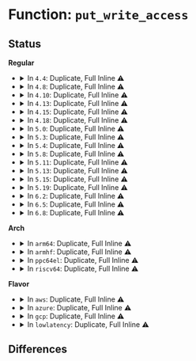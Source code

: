 # Function: <code>put_write_access</code>

## Status
<b>Regular</b>
<ul>
<li>
<details>
<summary>In <code>4.4</code>: Duplicate, Full Inline ⚠️</summary>

**Collision:** Static Duplication

**Inline:** Full

**Transformation:** False

**Instances:**

```
In fs/open.c (ffffffff81209948)
Location: include/linux/fs.h:2516
Inline: True
Inline callers:
  - fs/open.c:vfs_truncate
  - fs/open.c:do_dentry_open
  - fs/open.c:do_dentry_open
```
```
In fs/file_table.c (ffffffff8120e560)
Location: include/linux/fs.h:2516
Inline: True
Inline callers:
  - fs/file_table.c:__fput
```
```
In fs/namei.c (ffffffff8121abdd)
Location: include/linux/fs.h:2516
Inline: True
Inline callers:
  - fs/namei.c:path_openat
```
</details>
</li>
<li>
<details>
<summary>In <code>4.8</code>: Duplicate, Full Inline ⚠️</summary>

**Collision:** Static Duplication

**Inline:** Full

**Transformation:** False

**Instances:**

```
In fs/open.c (ffffffff8122ff21)
Location: include/linux/fs.h:2631
Inline: True
Inline callers:
  - fs/open.c:do_dentry_open
  - fs/open.c:do_dentry_open
  - fs/open.c:vfs_truncate
```
```
In fs/file_table.c (ffffffff81234f83)
Location: include/linux/fs.h:2631
Inline: True
Inline callers:
  - fs/file_table.c:__fput
```
```
In fs/namei.c (ffffffff8124241a)
Location: include/linux/fs.h:2631
Inline: True
Inline callers:
  - fs/namei.c:path_openat
```
</details>
</li>
<li>
<details>
<summary>In <code>4.10</code>: Duplicate, Full Inline ⚠️</summary>

**Collision:** Static Duplication

**Inline:** Full

**Transformation:** False

**Instances:**

```
In fs/open.c (ffffffff812424c6)
Location: include/linux/fs.h:2600
Inline: True
Inline callers:
  - fs/open.c:do_dentry_open
  - fs/open.c:do_dentry_open
  - fs/open.c:vfs_truncate
```
```
In fs/file_table.c (ffffffff81247b30)
Location: include/linux/fs.h:2600
Inline: True
Inline callers:
  - fs/file_table.c:__fput
```
```
In fs/namei.c (ffffffff812552f3)
Location: include/linux/fs.h:2600
Inline: True
Inline callers:
  - fs/namei.c:path_openat
```
</details>
</li>
<li>
<details>
<summary>In <code>4.13</code>: Duplicate, Full Inline ⚠️</summary>

**Collision:** Static Duplication

**Inline:** Full

**Transformation:** False

**Instances:**

```
In fs/open.c (ffffffff8124d7be)
Location: include/linux/fs.h:2725
Inline: True
Inline callers:
  - fs/open.c:do_dentry_open
  - fs/open.c:do_dentry_open
  - fs/open.c:vfs_truncate
```
```
In fs/file_table.c (ffffffff81253360)
Location: include/linux/fs.h:2725
Inline: True
Inline callers:
  - fs/file_table.c:__fput
```
```
In fs/namei.c (ffffffff81261320)
Location: include/linux/fs.h:2725
Inline: True
Inline callers:
  - fs/namei.c:path_openat
```
</details>
</li>
<li>
<details>
<summary>In <code>4.15</code>: Duplicate, Full Inline ⚠️</summary>

**Collision:** Static Duplication

**Inline:** Full

**Transformation:** False

**Instances:**

```
In fs/open.c (ffffffff8126f81e)
Location: include/linux/fs.h:2786
Inline: True
Inline callers:
  - fs/open.c:do_dentry_open
  - fs/open.c:do_dentry_open
  - fs/open.c:vfs_truncate
```
```
In fs/file_table.c (ffffffff81275463)
Location: include/linux/fs.h:2786
Inline: True
Inline callers:
  - fs/file_table.c:__fput
```
```
In fs/namei.c (ffffffff81283a57)
Location: include/linux/fs.h:2786
Inline: True
Inline callers:
  - fs/namei.c:path_openat
```
</details>
</li>
<li>
<details>
<summary>In <code>4.18</code>: Duplicate, Full Inline ⚠️</summary>

**Collision:** Static Duplication

**Inline:** Full

**Transformation:** False

**Instances:**

```
In fs/open.c (ffffffff812951df)
Location: include/linux/fs.h:2808
Inline: True
Inline callers:
  - fs/open.c:do_dentry_open
  - fs/open.c:do_dentry_open
  - fs/open.c:vfs_truncate
```
```
In fs/file_table.c (ffffffff8129bd63)
Location: include/linux/fs.h:2808
Inline: True
Inline callers:
  - fs/file_table.c:__fput
```
```
In fs/namei.c (ffffffff812aabe1)
Location: include/linux/fs.h:2808
Inline: True
Inline callers:
  - fs/namei.c:path_openat
```
</details>
</li>
<li>
<details>
<summary>In <code>5.0</code>: Duplicate, Full Inline ⚠️</summary>

**Collision:** Static Duplication

**Inline:** Full

**Transformation:** False

**Instances:**

```
In fs/open.c (ffffffff812a9fe7)
Location: include/linux/fs.h:2879
Inline: True
Inline callers:
  - fs/open.c:do_dentry_open
  - fs/open.c:do_dentry_open
  - fs/open.c:vfs_truncate
```
```
In fs/file_table.c (ffffffff812b0a25)
Location: include/linux/fs.h:2879
Inline: True
Inline callers:
  - fs/file_table.c:__fput
```
```
In fs/namei.c (ffffffff812bf9c7)
Location: include/linux/fs.h:2879
Inline: True
Inline callers:
  - fs/namei.c:path_openat
```
</details>
</li>
<li>
<details>
<summary>In <code>5.3</code>: Duplicate, Full Inline ⚠️</summary>

**Collision:** Static Duplication

**Inline:** Full

**Transformation:** False

**Instances:**

```
In fs/open.c (ffffffff812c67b7)
Location: include/linux/fs.h:2885
Inline: True
Inline callers:
  - fs/open.c:do_dentry_open
  - fs/open.c:do_dentry_open
  - fs/open.c:vfs_truncate
```
```
In fs/file_table.c (ffffffff812cd3aa)
Location: include/linux/fs.h:2885
Inline: True
Inline callers:
  - fs/file_table.c:__fput
```
```
In fs/namei.c (ffffffff812dcb39)
Location: include/linux/fs.h:2885
Inline: True
Inline callers:
  - fs/namei.c:do_last
```
</details>
</li>
<li>
<details>
<summary>In <code>5.4</code>: Duplicate, Full Inline ⚠️</summary>

**Collision:** Static Duplication

**Inline:** Full

**Transformation:** False

**Instances:**

```
In fs/open.c (ffffffff812d81a7)
Location: include/linux/fs.h:2947
Inline: True
Inline callers:
  - fs/open.c:do_dentry_open
  - fs/open.c:do_dentry_open
  - fs/open.c:vfs_truncate
```
```
In fs/file_table.c (ffffffff812dedca)
Location: include/linux/fs.h:2947
Inline: True
Inline callers:
  - fs/file_table.c:__fput
```
```
In fs/namei.c (ffffffff812ee688)
Location: include/linux/fs.h:2947
Inline: True
Inline callers:
  - fs/namei.c:do_last
```
</details>
</li>
<li>
<details>
<summary>In <code>5.8</code>: Duplicate, Full Inline ⚠️</summary>

**Collision:** Static Duplication

**Inline:** Full

**Transformation:** False

**Instances:**

```
In fs/open.c (ffffffff8130e249)
Location: include/linux/fs.h:2989
Inline: True
Inline callers:
  - fs/open.c:do_dentry_open
  - fs/open.c:do_dentry_open
  - fs/open.c:vfs_truncate
```
```
In fs/file_table.c (ffffffff81315eda)
Location: include/linux/fs.h:2989
Inline: True
Inline callers:
  - fs/file_table.c:__fput
```
```
In fs/namei.c (ffffffff81321422)
Location: include/linux/fs.h:2989
Inline: True
Inline callers:
  - fs/namei.c:handle_truncate
```
</details>
</li>
<li>
<details>
<summary>In <code>5.11</code>: Duplicate, Full Inline ⚠️</summary>

**Collision:** Static Duplication

**Inline:** Full

**Transformation:** False

**Instances:**

```
In kernel/fork.c (ffffffff810a0cdf)
Location: include/linux/fs.h:2824
Inline: True
Inline callers:
  - kernel/fork.c:dup_mmap
```
```
In mm/mmap.c (ffffffff812a3895)
Location: include/linux/fs.h:2824
Inline: True
Inline callers:
  - mm/mmap.c:__vma_link_file
```
```
In fs/open.c (ffffffff8131a334)
Location: include/linux/fs.h:2824
Inline: True
Inline callers:
  - fs/open.c:do_dentry_open
  - fs/open.c:do_dentry_open
  - fs/open.c:vfs_truncate
```
```
In fs/file_table.c (ffffffff81321464)
Location: include/linux/fs.h:2824
Inline: True
Inline callers:
  - fs/file_table.c:__fput
```
```
In fs/namei.c (ffffffff8132c9c2)
Location: include/linux/fs.h:2824
Inline: True
Inline callers:
  - fs/namei.c:handle_truncate
```
</details>
</li>
<li>
<details>
<summary>In <code>5.13</code>: Duplicate, Full Inline ⚠️</summary>

**Collision:** Static Duplication

**Inline:** Full

**Transformation:** False

**Instances:**

```
In kernel/fork.c (ffffffff810a1a5b)
Location: include/linux/fs.h:3077
Inline: True
Inline callers:
  - kernel/fork.c:dup_mmap
```
```
In mm/mmap.c (ffffffff812a90c5)
Location: include/linux/fs.h:3077
Inline: True
Inline callers:
  - mm/mmap.c:__vma_link_file
```
```
In fs/open.c (ffffffff81320414)
Location: include/linux/fs.h:3077
Inline: True
Inline callers:
  - fs/open.c:do_dentry_open
  - fs/open.c:do_dentry_open
  - fs/open.c:vfs_truncate
```
```
In fs/file_table.c (ffffffff81327204)
Location: include/linux/fs.h:3077
Inline: True
Inline callers:
  - fs/file_table.c:__fput
```
```
In fs/namei.c (ffffffff813367d5)
Location: include/linux/fs.h:3077
Inline: True
Inline callers:
  - fs/namei.c:do_open
```
</details>
</li>
<li>
<details>
<summary>In <code>5.15</code>: Duplicate, Full Inline ⚠️</summary>

**Collision:** Static Duplication

**Inline:** Full

**Transformation:** False

**Instances:**

```
In fs/open.c (ffffffff8136d9d3)
Location: include/linux/fs.h:3065
Inline: True
Inline callers:
  - fs/open.c:do_dentry_open
  - fs/open.c:do_dentry_open
  - fs/open.c:vfs_truncate
```
```
In fs/file_table.c (ffffffff81374aab)
Location: include/linux/fs.h:3065
Inline: True
Inline callers:
  - fs/file_table.c:__fput
```
```
In fs/namei.c (ffffffff813841b5)
Location: include/linux/fs.h:3065
Inline: True
Inline callers:
  - fs/namei.c:do_open
```
</details>
</li>
<li>
<details>
<summary>In <code>5.19</code>: Duplicate, Full Inline ⚠️</summary>

**Collision:** Static Duplication

**Inline:** Full

**Transformation:** False

**Instances:**

```
In fs/open.c (ffffffff813eba27)
Location: include/linux/fs.h:2831
Inline: True
Inline callers:
  - fs/open.c:do_dentry_open
  - fs/open.c:do_dentry_open
  - fs/open.c:vfs_truncate
```
```
In fs/file_table.c (ffffffff813f38a9)
Location: include/linux/fs.h:2831
Inline: True
Inline callers:
  - fs/file_table.c:__fput
```
```
In fs/namei.c (ffffffff81405301)
Location: include/linux/fs.h:2831
Inline: True
Inline callers:
  - fs/namei.c:do_open
```
</details>
</li>
<li>
<details>
<summary>In <code>6.2</code>: Duplicate, Full Inline ⚠️</summary>

**Collision:** Static Duplication

**Inline:** Full

**Transformation:** False

**Instances:**

```
In fs/open.c (ffffffff81473f54)
Location: include/linux/fs.h:2985
Inline: True
Inline callers:
  - fs/open.c:do_dentry_open
  - fs/open.c:do_dentry_open
  - fs/open.c:vfs_truncate
```
```
In fs/file_table.c (ffffffff8147c65f)
Location: include/linux/fs.h:2985
Inline: True
Inline callers:
  - fs/file_table.c:__fput
```
```
In fs/namei.c (ffffffff8148f751)
Location: include/linux/fs.h:2985
Inline: True
Inline callers:
  - fs/namei.c:do_open
```
</details>
</li>
<li>
<details>
<summary>In <code>6.5</code>: Duplicate, Full Inline ⚠️</summary>

**Collision:** Static Duplication

**Inline:** Full

**Transformation:** False

**Instances:**

```
In fs/open.c (ffffffff814a8794)
Location: include/linux/fs.h:2599
Inline: True
Inline callers:
  - fs/open.c:do_dentry_open
  - fs/open.c:do_dentry_open
  - fs/open.c:vfs_truncate
```
```
In fs/file_table.c (ffffffff814b121d)
Location: include/linux/fs.h:2599
Inline: True
Inline callers:
  - fs/file_table.c:__fput
```
```
In fs/namei.c (ffffffff814c1f3d)
Location: include/linux/fs.h:2599
Inline: True
Inline callers:
  - fs/namei.c:do_open
```
</details>
</li>
<li>
<details>
<summary>In <code>6.8</code>: Duplicate, Full Inline ⚠️</summary>

**Collision:** Static Duplication

**Inline:** Full

**Transformation:** False

**Instances:**

```
In fs/open.c (ffffffff814d9871)
Location: include/linux/fs.h:2883
Inline: True
Inline callers:
  - fs/open.c:do_dentry_open
  - fs/open.c:do_dentry_open
  - fs/open.c:vfs_truncate
```
```
In fs/file_table.c (ffffffff814e2a54)
Location: include/linux/fs.h:2883
Inline: True
Inline callers:
  - fs/file_table.c:__fput
```
```
In fs/namei.c (ffffffff814f43fd)
Location: include/linux/fs.h:2883
Inline: True
Inline callers:
  - fs/namei.c:do_open
```
</details>
</li>
</ul>
<b>Arch</b>
<ul>
<li>
<details>
<summary>In <code>arm64</code>: Duplicate, Full Inline ⚠️</summary>

**Collision:** Static Duplication

**Inline:** Full

**Transformation:** False

**Instances:**

```
In fs/open.c (ffff80001037dcd4)
Location: include/linux/fs.h:2947
Inline: True
Inline callers:
  - fs/open.c:do_dentry_open
  - fs/open.c:do_dentry_open
  - fs/open.c:vfs_truncate
```
```
In fs/file_table.c (ffff800010385598)
Location: include/linux/fs.h:2947
Inline: True
Inline callers:
  - fs/file_table.c:__fput
```
```
In fs/namei.c (ffff800010398314)
Location: include/linux/fs.h:2947
Inline: True
Inline callers:
  - fs/namei.c:do_last
```
</details>
</li>
<li>
<details>
<summary>In <code>armhf</code>: Duplicate, Full Inline ⚠️</summary>

**Collision:** Static Duplication

**Inline:** Full

**Transformation:** False

**Instances:**

```
In fs/open.c (c05677cc)
Location: include/linux/fs.h:2947
Inline: True
Inline callers:
  - fs/open.c:do_dentry_open
  - fs/open.c:do_dentry_open
  - fs/open.c:vfs_truncate
```
```
In fs/file_table.c (c056e370)
Location: include/linux/fs.h:2947
Inline: True
Inline callers:
  - fs/file_table.c:__fput
```
```
In fs/namei.c (c057e938)
Location: include/linux/fs.h:2947
Inline: True
Inline callers:
  - fs/namei.c:do_last
```
</details>
</li>
<li>
<details>
<summary>In <code>ppc64el</code>: Duplicate, Full Inline ⚠️</summary>

**Collision:** Static Duplication

**Inline:** Full

**Transformation:** False

**Instances:**

```
In fs/open.c (c000000000472c40)
Location: include/linux/fs.h:2947
Inline: True
Inline callers:
  - fs/open.c:do_dentry_open
  - fs/open.c:do_dentry_open
  - fs/open.c:vfs_truncate
```
```
In fs/file_table.c (c00000000047b560)
Location: include/linux/fs.h:2947
Inline: True
Inline callers:
  - fs/file_table.c:__fput
```
```
In fs/namei.c (c000000000492238)
Location: include/linux/fs.h:2947
Inline: True
Inline callers:
  - fs/namei.c:do_last
```
</details>
</li>
<li>
<details>
<summary>In <code>riscv64</code>: Duplicate, Full Inline ⚠️</summary>

**Collision:** Static Duplication

**Inline:** Full

**Transformation:** False

**Instances:**

```
In fs/open.c (ffffffe00025398e)
Location: include/linux/fs.h:2947
Inline: True
Inline callers:
  - fs/open.c:do_dentry_open
  - fs/open.c:do_dentry_open
  - fs/open.c:vfs_truncate
```
```
In fs/file_table.c (ffffffe00025824e)
Location: include/linux/fs.h:2947
Inline: True
Inline callers:
  - fs/file_table.c:__fput
```
```
In fs/namei.c (ffffffe000265f28)
Location: include/linux/fs.h:2947
Inline: True
Inline callers:
  - fs/namei.c:do_last
```
</details>
</li>
</ul>
<b>Flavor</b>
<ul>
<li>
<details>
<summary>In <code>aws</code>: Duplicate, Full Inline ⚠️</summary>

**Collision:** Static Duplication

**Inline:** Full

**Transformation:** False

**Instances:**

```
In fs/open.c (ffffffff812d0787)
Location: include/linux/fs.h:2947
Inline: True
Inline callers:
  - fs/open.c:do_dentry_open
  - fs/open.c:do_dentry_open
  - fs/open.c:vfs_truncate
```
```
In fs/file_table.c (ffffffff812d73aa)
Location: include/linux/fs.h:2947
Inline: True
Inline callers:
  - fs/file_table.c:__fput
```
```
In fs/namei.c (ffffffff812e6c68)
Location: include/linux/fs.h:2947
Inline: True
Inline callers:
  - fs/namei.c:do_last
```
</details>
</li>
<li>
<details>
<summary>In <code>azure</code>: Duplicate, Full Inline ⚠️</summary>

**Collision:** Static Duplication

**Inline:** Full

**Transformation:** False

**Instances:**

```
In fs/open.c (ffffffff812c1407)
Location: include/linux/fs.h:2947
Inline: True
Inline callers:
  - fs/open.c:do_dentry_open
  - fs/open.c:do_dentry_open
  - fs/open.c:vfs_truncate
```
```
In fs/file_table.c (ffffffff812c802a)
Location: include/linux/fs.h:2947
Inline: True
Inline callers:
  - fs/file_table.c:__fput
```
```
In fs/namei.c (ffffffff812d78a8)
Location: include/linux/fs.h:2947
Inline: True
Inline callers:
  - fs/namei.c:do_last
```
</details>
</li>
<li>
<details>
<summary>In <code>gcp</code>: Duplicate, Full Inline ⚠️</summary>

**Collision:** Static Duplication

**Inline:** Full

**Transformation:** False

**Instances:**

```
In fs/open.c (ffffffff812ce597)
Location: include/linux/fs.h:2947
Inline: True
Inline callers:
  - fs/open.c:do_dentry_open
  - fs/open.c:do_dentry_open
  - fs/open.c:vfs_truncate
```
```
In fs/file_table.c (ffffffff812d51ba)
Location: include/linux/fs.h:2947
Inline: True
Inline callers:
  - fs/file_table.c:__fput
```
```
In fs/namei.c (ffffffff812e4a78)
Location: include/linux/fs.h:2947
Inline: True
Inline callers:
  - fs/namei.c:do_last
```
</details>
</li>
<li>
<details>
<summary>In <code>lowlatency</code>: Duplicate, Full Inline ⚠️</summary>

**Collision:** Static Duplication

**Inline:** Full

**Transformation:** False

**Instances:**

```
In fs/open.c (ffffffff812df3a7)
Location: include/linux/fs.h:2947
Inline: True
Inline callers:
  - fs/open.c:do_dentry_open
  - fs/open.c:do_dentry_open
  - fs/open.c:vfs_truncate
```
```
In fs/file_table.c (ffffffff812e6000)
Location: include/linux/fs.h:2947
Inline: True
Inline callers:
  - fs/file_table.c:__fput
```
```
In fs/namei.c (ffffffff812f59f8)
Location: include/linux/fs.h:2947
Inline: True
Inline callers:
  - fs/namei.c:do_last
```
</details>
</li>
</ul>

## Differences
